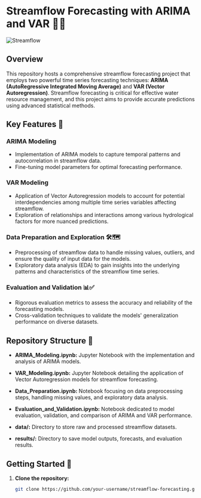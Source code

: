 # Streamflow Forecasting with ARIMA and VAR 🌊🔮

![Streamflow](link-to-your-image.png) <!-- Replace with an image related to streamflow or your project -->

## Overview

This repository hosts a comprehensive streamflow forecasting project that employs two powerful time series forecasting techniques: **ARIMA (AutoRegressive Integrated Moving Average)** and **VAR (Vector Autoregression)**. Streamflow forecasting is critical for effective water resource management, and this project aims to provide accurate predictions using advanced statistical methods.

## Key Features 🌟

### ARIMA Modeling

- Implementation of ARIMA models to capture temporal patterns and autocorrelation in streamflow data.
- Fine-tuning model parameters for optimal forecasting performance.

### VAR Modeling

- Application of Vector Autoregression models to account for potential interdependencies among multiple time series variables affecting streamflow.
- Exploration of relationships and interactions among various hydrological factors for more nuanced predictions.

### Data Preparation and Exploration 🛠️🗺️

- Preprocessing of streamflow data to handle missing values, outliers, and ensure the quality of input data for the models.
- Exploratory data analysis (EDA) to gain insights into the underlying patterns and characteristics of the streamflow time series.

### Evaluation and Validation 📊✅

- Rigorous evaluation metrics to assess the accuracy and reliability of the forecasting models.
- Cross-validation techniques to validate the models' generalization performance on diverse datasets.

## Repository Structure 📂

- **ARIMA_Modeling.ipynb:** Jupyter Notebook with the implementation and analysis of ARIMA models.
  
- **VAR_Modeling.ipynb:** Jupyter Notebook detailing the application of Vector Autoregression models for streamflow forecasting.

- **Data_Preparation.ipynb:** Notebook focusing on data preprocessing steps, handling missing values, and exploratory data analysis.

- **Evaluation_and_Validation.ipynb:** Notebook dedicated to model evaluation, validation, and comparison of ARIMA and VAR performance.

- **data/:** Directory to store raw and processed streamflow datasets.

- **results/:** Directory to save model outputs, forecasts, and evaluation results.

## Getting Started 🚀

1. **Clone the repository:**
   ```bash
   git clone https://github.com/your-username/streamflow-forecasting.git
